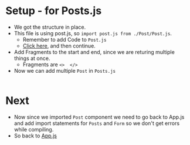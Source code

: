 # Setup - for Posts.js
- We got the structure in place.
- This file is using post.js, so `import post.js from ./Post/Post.js`.
  - Remember to add Code to `Post.js`
  - [Click here](Post/1-Post.md), and then continue.
- Add Fragments to the start and end, since we are returing multiple things at once. 
  - Fragments are `<>  </>`
- Now we can add multiple `Post` in `Posts.js`
<br/><br/>

# Next
- Now since we imported `Post` component we need to go back to App.js and add import statements for `Posts` and `Form` so we don't get errors while compiling. 
- So back to [App.js](../../1-Client.md)